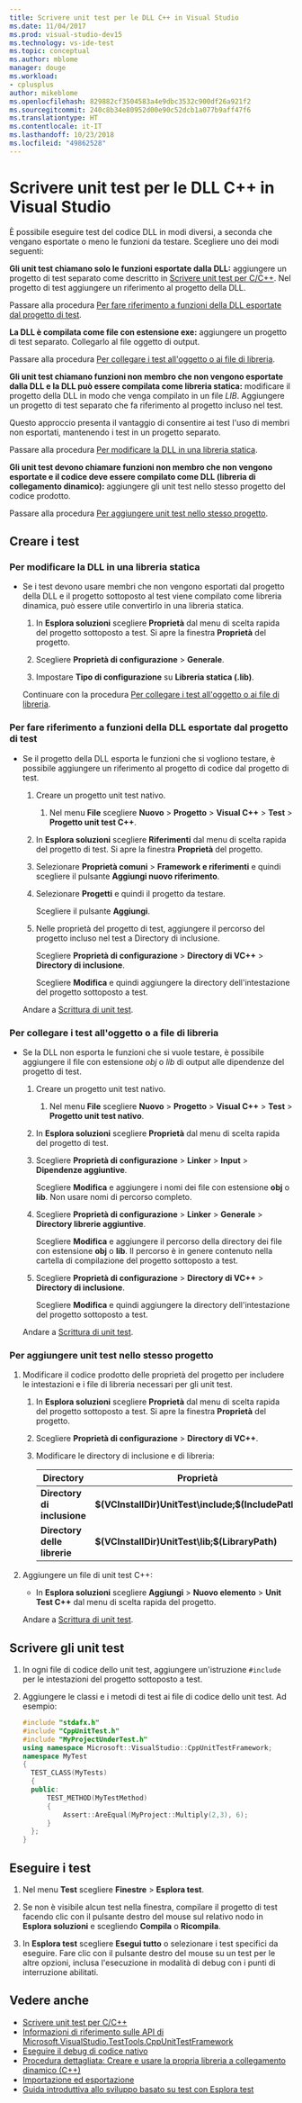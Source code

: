 ```yaml
---
title: Scrivere unit test per le DLL C++ in Visual Studio
ms.date: 11/04/2017
ms.prod: visual-studio-dev15
ms.technology: vs-ide-test
ms.topic: conceptual
ms.author: mblome
manager: douge
ms.workload:
- cplusplus
author: mikeblome
ms.openlocfilehash: 829882cf3504583a4e9dbc3532c900df26a921f2
ms.sourcegitcommit: 240c8b34e80952d00e90c52dcb1a077b9aff47f6
ms.translationtype: HT
ms.contentlocale: it-IT
ms.lasthandoff: 10/23/2018
ms.locfileid: "49862528"
---
```

# <a name="write-unit-tests-for-c-dlls-in-visual-studio"></a>Scrivere unit test per le DLL C++ in Visual Studio

 È possibile eseguire test del codice DLL in modi diversi, a seconda che vengano esportate o meno le funzioni da testare. Scegliere uno dei modi seguenti:

 **Gli unit test chiamano solo le funzioni esportate dalla DLL:** aggiungere un progetto di test separato come descritto in [Scrivere unit test per C/C++](writing-unit-tests-for-c-cpp.md). Nel progetto di test aggiungere un riferimento al progetto della DLL.

 Passare alla procedura [Per fare riferimento a funzioni della DLL esportate dal progetto di test](#projectRef).

 **La DLL è compilata come file con estensione exe:** aggiungere un progetto di test separato. Collegarlo al file oggetto di output.

 Passare alla procedura [Per collegare i test all'oggetto o ai file di libreria](#objectRef).

 **Gli unit test chiamano funzioni non membro che non vengono esportate dalla DLL e la DLL può essere compilata come libreria statica:** modificare il progetto della DLL in modo che venga compilato in un file *LIB*. Aggiungere un progetto di test separato che fa riferimento al progetto incluso nel test.

 Questo approccio presenta il vantaggio di consentire ai test l'uso di membri non esportati, mantenendo i test in un progetto separato.

 Passare alla procedura [Per modificare la DLL in una libreria statica](#staticLink).

 **Gli unit test devono chiamare funzioni non membro che non vengono esportate e il codice deve essere compilato come DLL (libreria di collegamento dinamico):** aggiungere gli unit test nello stesso progetto del codice prodotto.

 Passare alla procedura [Per aggiungere unit test nello stesso progetto](#sameProject).

## <a name="create-the-tests"></a>Creare i test

###  <a name="staticLink"></a> Per modificare la DLL in una libreria statica

- Se i test devono usare membri che non vengono esportati dal progetto della DLL e il progetto sottoposto al test viene compilato come libreria dinamica, può essere utile convertirlo in una libreria statica.

  1.  In **Esplora soluzioni** scegliere **Proprietà** dal menu di scelta rapida del progetto sottoposto a test. Si apre la finestra **Proprietà** del progetto.

  2.  Scegliere **Proprietà di configurazione** > **Generale**.

  3.  Impostare **Tipo di configurazione** su **Libreria statica (.lib)**.

  Continuare con la procedura [Per collegare i test all'oggetto o ai file di libreria](#objectRef).

###  <a name="projectRef"></a> Per fare riferimento a funzioni della DLL esportate dal progetto di test

- Se il progetto della DLL esporta le funzioni che si vogliono testare, è possibile aggiungere un riferimento al progetto di codice dal progetto di test.

  1.  Creare un progetto unit test nativo.

      1.  Nel menu **File** scegliere **Nuovo** > **Progetto** > **Visual C++** > **Test** > **Progetto unit test C++**.

  2.  In **Esplora soluzioni** scegliere **Riferimenti** dal menu di scelta rapida del progetto di test. Si apre la finestra **Proprietà** del progetto.

  3.  Selezionare **Proprietà comuni** > **Framework e riferimenti** e quindi scegliere il pulsante **Aggiungi nuovo riferimento**.

  4.  Selezionare **Progetti** e quindi il progetto da testare.

       Scegliere il pulsante **Aggiungi**.

  5.  Nelle proprietà del progetto di test, aggiungere il percorso del progetto incluso nel test a Directory di inclusione.

       Scegliere **Proprietà di configurazione** > **Directory di VC++** > **Directory di inclusione**.

       Scegliere **Modifica** e quindi aggiungere la directory dell'intestazione del progetto sottoposto a test.

  Andare a [Scrittura di unit test](#addTests).

###  <a name="objectRef"></a> Per collegare i test all'oggetto o a file di libreria

- Se la DLL non esporta le funzioni che si vuole testare, è possibile aggiungere il file con estensione *obj* o *lib* di output alle dipendenze del progetto di test.

  1.  Creare un progetto unit test nativo.

      1.  Nel menu **File** scegliere **Nuovo** > **Progetto** > **Visual C++** > **Test** > **Progetto unit test nativo**.

  2.  In **Esplora soluzioni** scegliere **Proprietà** dal menu di scelta rapida del progetto di test.

  3.  Scegliere **Proprietà di configurazione** > **Linker** > **Input** > **Dipendenze aggiuntive**.

       Scegliere **Modifica** e aggiungere i nomi dei file con estensione **obj** o **lib**. Non usare nomi di percorso completo.

  4.  Scegliere **Proprietà di configurazione** > **Linker** > **Generale** > **Directory librerie aggiuntive**.

       Scegliere **Modifica** e aggiungere il percorso della directory dei file con estensione **obj** o **lib**. Il percorso è in genere contenuto nella cartella di compilazione del progetto sottoposto a test.

  5.  Scegliere **Proprietà di configurazione** > **Directory di VC++** > **Directory di inclusione**.

       Scegliere **Modifica** e quindi aggiungere la directory dell'intestazione del progetto sottoposto a test.

  Andare a [Scrittura di unit test](#addTests).

###  <a name="sameProject"></a> Per aggiungere unit test nello stesso progetto

1. Modificare il codice prodotto delle proprietà del progetto per includere le intestazioni e i file di libreria necessari per gli unit test.

   1.  In **Esplora soluzioni** scegliere **Proprietà** dal menu di scelta rapida del progetto sottoposto a test. Si apre la finestra **Proprietà** del progetto.

   2.  Scegliere **Proprietà di configurazione** > **Directory di VC++**.

   3.  Modificare le directory di inclusione e di libreria:

       |Directory|Proprietà|
       |-|-|
       |**Directory di inclusione** | **$(VCInstallDir)UnitTest\include;$(IncludePath)**|
       |**Directory delle librerie** | **$(VCInstallDir)UnitTest\lib;$(LibraryPath)**|

2. Aggiungere un file di unit test C++:

   -   In **Esplora soluzioni** scegliere **Aggiungi** > **Nuovo elemento** > **Unit Test C++** dal menu di scelta rapida del progetto.

   Andare a [Scrittura di unit test](#addTests).

##  <a name="addTests"></a> Scrivere gli unit test

1.  In ogni file di codice dello unit test, aggiungere un'istruzione `#include` per le intestazioni del progetto sottoposto a test.

2.  Aggiungere le classi e i metodi di test ai file di codice dello unit test. Ad esempio:

    ```cpp
    #include "stdafx.h"
    #include "CppUnitTest.h"
    #include "MyProjectUnderTest.h"
    using namespace Microsoft::VisualStudio::CppUnitTestFramework;
    namespace MyTest
    {
      TEST_CLASS(MyTests)
      {
      public:
          TEST_METHOD(MyTestMethod)
          {
              Assert::AreEqual(MyProject::Multiply(2,3), 6);
          }
      };
    }
    ```

## <a name="run-the-tests"></a>Eseguire i test

1.  Nel menu **Test** scegliere **Finestre** > **Esplora test**.

1. Se non è visibile alcun test nella finestra, compilare il progetto di test facendo clic con il pulsante destro del mouse sul relativo nodo in **Esplora soluzioni** e scegliendo **Compila** o **Ricompila**.

1.  In **Esplora test** scegliere **Esegui tutto** o selezionare i test specifici da eseguire. Fare clic con il pulsante destro del mouse su un test per le altre opzioni, inclusa l'esecuzione in modalità di debug con i punti di interruzione abilitati.

## <a name="see-also"></a>Vedere anche

- [Scrivere unit test per C/C++](writing-unit-tests-for-c-cpp.md)
- [Informazioni di riferimento sulle API di Microsoft.VisualStudio.TestTools.CppUnitTestFramework](../test/microsoft-visualstudio-testtools-cppunittestframework-api-reference.md)
- [Eseguire il debug di codice nativo](../debugger/debugging-native-code.md)
- [Procedura dettagliata: Creare e usare la propria libreria a collegamento dinamico (C++)](/cpp/build/walkthrough-creating-and-using-a-dynamic-link-library-cpp)
- [Importazione ed esportazione](/cpp/build/importing-and-exporting)
- [Guida introduttiva allo sviluppo basato su test con Esplora test](../test/quick-start-test-driven-development-with-test-explorer.md)
